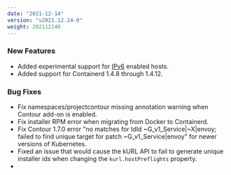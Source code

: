 ```yaml
---
date: "2021-12-14"
version: "v2021.12.14-0"
weight: 202112140
---
```


### <span class="label label-green">New Features</span>
- Added experimental support for [IPv6](https://kurl.sh/docs/install-with-kurl/ipv6) enabled hosts.
- Added support for Containerd 1.4.8 through 1.4.12.

### <span class="label label-orange">Bug Fixes</span>
- Fix namespaces/projectcontour missing annotation warning when Contour add-on is enabled.
- Fix installer RPM error when migrating from Docker to Containerd.
- Fix Contour 1.7.0 error "no matches for IdId ~G_v1_Service|~X|envoy; failed to find unique target for patch ~G_v1_Service|envoy" for newer versions of Kubernetes.
- Fixed an issue that would cause the kURL API to fail to generate unique installer ids when changing the `kurl.hostPreflights` property.
- 
